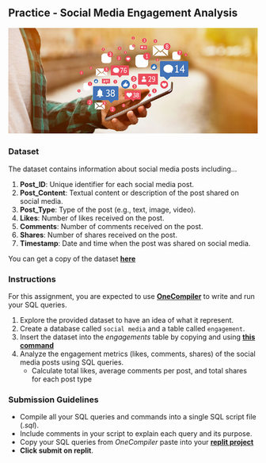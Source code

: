 ## Practice - Social Media Engagement Analysis

![social-media](./databases-and-sql/social-media.jpeg)
### Dataset
The dataset contains information about social media posts including... 

1. **Post_ID**: Unique identifier for each social media post.
2. **Post_Content**: Textual content or description of the post shared on social media.
3. **Post_Type**: Type of the post (e.g., text, image, video).
4. **Likes**: Number of likes received on the post.
5. **Comments**: Number of comments received on the post.
6. **Shares**: Number of shares received on the post.
7. **Timestamp**: Date and time when the post was shared on social media.

You can get a copy of the dataset **[here](https://docs.google.com/spreadsheets/d/1Dwxp4EH9MAy3CbJeEhT0YTCP9KvixWx57xzJHE0h75M/edit?usp=sharing)**


### Instructions
For this assignment, you are expected to use **[OneCompiler](https://onecompiler.com/mysql/)** to write and run your SQL queries.
1. Explore the provided dataset to have an idea of what it represent.
2. Create a database called `social media` and a table called `engagement`.
3. Insert the dataset into the _engagements_ table by copying and using **[this command](https://onecompiler.com/mysql/429kbswqw)**
4. Analyze the engagement metrics (likes, comments, shares) of the social media posts using SQL queries.
    - Calculate total likes, average comments per post, and total shares for each post type

### Submission Guidelines
- Compile all your SQL queries and commands into a single SQL script file (_.sql_).
- Include comments in your script to explain each query and its purpose.
- Copy your SQL queries from _OneCompiler_ paste into your **[replit project](https://replit.com/team/tk11-ids/Week-2-social-medial-engagement-analysis)** 
- **Click submit on replit**.
